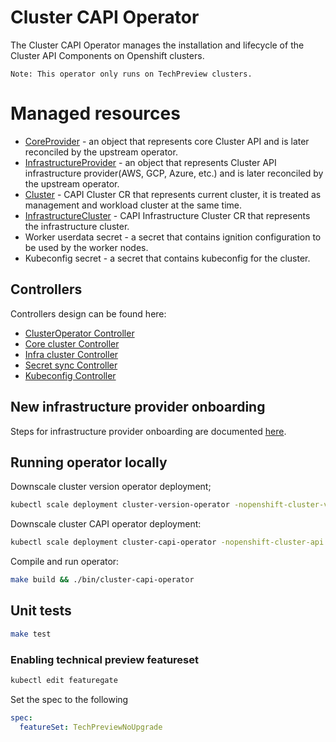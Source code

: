 # Cluster CAPI Operator

The Cluster CAPI Operator manages the installation and lifecycle of the Cluster API Components on Openshift clusters.

```
Note: This operator only runs on TechPreview clusters.
```

# Managed resources

- [CoreProvider](https://github.com/kubernetes-sigs/cluster-api-operator/blob/main/api/v1alpha2/coreprovider_types.go) - an object that represents core Cluster API and is later reconciled by the upstream operator.
- [InfrastructureProvider](https://github.com/kubernetes-sigs/cluster-api-operator/blob/main/api/v1alpha2/infrastructureprovider_types.go) - an object that represents Cluster API infrastructure provider(AWS, GCP, Azure, etc.) 
and is later reconciled by the upstream operator.
- [Cluster](https://cluster-api.sigs.k8s.io/developer/architecture/controllers/cluster.html) - CAPI Cluster CR that
represents current cluster, it is treated as management and workload cluster at the same time.
- [InfrastructureCluster](https://cluster-api.sigs.k8s.io/developer/providers/cluster-infrastructure.html) - CAPI Infrastructure Cluster CR that represents the infrastructure cluster.
- Worker userdata secret - a secret that contains ignition configuration to be used by the worker nodes.
- Kubeconfig secret - a secret that contains kubeconfig for the cluster.

## Controllers

Controllers design can be found here:
- [ClusterOperator Controller](docs/controllers/clusteroperator.md)
- [Core cluster Controller](docs/controllers/core-cluster.md)
- [Infra cluster Controller](docs/controllers/infra-cluster.md)
- [Secret sync Controller](docs/controllers/secretsync.md)
- [Kubeconfig Controller](docs/controllers/kubeconfig.md)

## New infrastructure provider onboarding

Steps for infrastructure provider onboarding are documented [here](docs/provideronboarding.md).

## Running operator locally

Downscale cluster version operator deployment;

```sh
kubectl scale deployment cluster-version-operator -nopenshift-cluster-version --replicas=0
```

Downscale cluster CAPI operator deployment:

```sh
kubectl scale deployment cluster-capi-operator -nopenshift-cluster-api --replicas=0
```

Compile and run operator:

```sh
make build && ./bin/cluster-capi-operator
```

## Unit tests

```sh
make test
```

### Enabling technical preview featureset

```sh
kubectl edit featuregate
```

Set the spec to the following

```yaml
spec:
  featureSet: TechPreviewNoUpgrade
```
